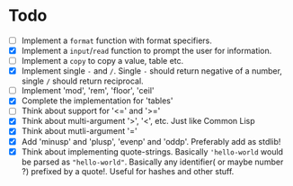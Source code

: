 # Todo

- [ ] Implement a `format` function with format specifiers.
- [x] Implement a `input`/`read` function to prompt the user for information.
- [ ] Implement a `copy` to copy a value, table etc.
- [x] Implement single `-` and `/`. Single `-` should return negative  of a number, single `/` should return reciprocal.
- [ ] Implement 'mod', 'rem', 'floor', 'ceil'
- [x] Complete the implementation for 'tables'
- [ ] Think about support for '<=' and '>='
- [x] Think about multi-argument '>', '<', etc. Just like Common Lisp
- [x] Think about mutli-argument '='
- [x] Add 'minusp' and 'plusp', 'evenp' and 'oddp'. Preferably add as stdlib!
- [x] Think about implementing quote-strings. Basically `'hello-world` would be parsed as `"hello-world"`. Basically any identifier( or maybe number ?) prefixed by a quote!. Useful for hashes and other stuff.
